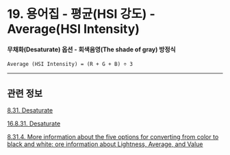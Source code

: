 # 19. 용어집 - 평균(HSI 강도) - Average(HSI Intensity)

#### 무채화(Desaturate) 옵션 - 회색음영(The shade of gray) 방정식
```
Average (HSI Intensity) = (R + G + B) ÷ 3
```

*** 

## 관련 정보

[8.31. Desaturate](https://docs.gimp.org/2.10/ko/gimp-filter-desaturate.html#idm32648)

[16.8.31. Desaturate](./16-08-31-desaturate.md)

[8.31.4. More information about the five options for converting from color to black and white: ore information about Lightness, Average, and Value](https://docs.gimp.org/2.10/ko/gimp-filter-desaturate.html#More-information-about-Lightness-Average-and-Value)